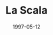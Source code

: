 ---
discogs_id: 424561
discogs_master_id: 259278
title: La Scala
artists: ['Keith Jarrett']
date: 1997-05-12
genre: ['Jazz']
image: La Scala-424561.jpg
label: ECM Records
country: Germany
styles: ['Free Improvisation']
video: https://www.youtube.com/watch?v=0_29nS4dZCE
category: Keith Jarrett
---